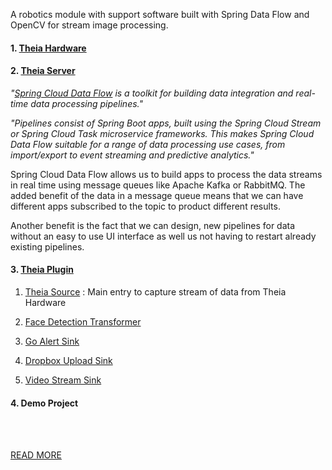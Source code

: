 A robotics module with support software built with Spring Data Flow and OpenCV for stream image processing.

#### 1. [Theia Hardware](https://github.com/malike/theia-hardware)

#### 2. [Theia Server](https://github.com/malike/theia-server)

_"[Spring Cloud Data Flow](https://cloud.spring.io/spring-cloud-dataflow/) is a toolkit for building data integration and real-time data processing pipelines."_

_"Pipelines consist of Spring Boot apps, built using the Spring Cloud Stream or Spring Cloud Task microservice frameworks. This makes Spring Cloud Data Flow suitable for a range of data processing use cases, from import/export to event streaming and predictive analytics."_

Spring Cloud Data Flow allows us to build apps to process the data streams in real time using message queues like Apache Kafka or RabbitMQ. The added benefit of the data in a message queue means that we can have different apps subscribed to the topic to product different results. 

Another benefit is the fact that we can design, new pipelines for data without an easy to use UI interface as well us not having to restart already existing pipelines.


#### 3. [Theia Plugin](https://github.com/malike/theia-plugins)

1. [Theia Source](https://github.com/malike/theia-plugins/tree/master/theia-source) : Main entry to capture stream of data from Theia Hardware

2. [Face Detection Transformer]()

3. [Go Alert Sink]()

4. [Dropbox Upload Sink]()

4. [Video Stream Sink]()

#### 4. Demo Project







<br/><br/>

[READ MORE](https://malike.github.io/Hackaday-Entry-Thiea-Project.html)
